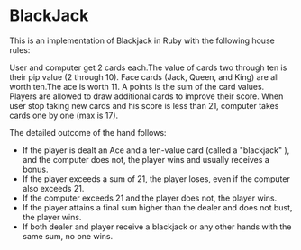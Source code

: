 # BlackJack
This is an implementation of Blackjack in Ruby with the following house rules:

User and computer get 2 cards each.The value of cards two through ten is their pip value (2 through 10). Face cards (Jack, Queen, and King) are all worth ten.The ace is worth 11. A points is the sum of the card values. Players are allowed to draw additional cards to improve their score. When user stop taking new cards and his score is less than 21, computer takes cards one by one (max is 17).

The detailed outcome of the hand follows:

* If the player is dealt an Ace and a ten-value card (called a "blackjack" ), and the computer does not, the player wins and usually receives a bonus.
* If the player exceeds a sum of 21, the player loses, even if the computer also exceeds 21.
* If the computer exceeds 21 and the player does not, the player wins.
* If the player attains a final sum higher than the dealer and does not bust, the player wins.
* If both dealer and player receive a blackjack or any other hands with the same sum, no one wins.
